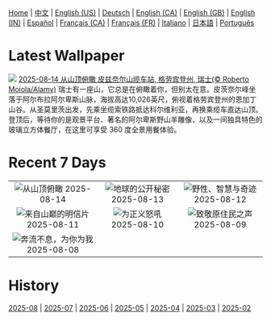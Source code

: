 [Home](../README.md) | [中文](zh-CN.md) | [English (US)](en-US.md) | [Deutsch](de-DE.md) | [English (CA)](en-CA.md) | [English (GB)](en-GB.md) | [English (IN)](en-IN.md) | [Español](es-ES.md) | [Français (CA)](fr-CA.md) | [Français (FR)](fr-FR.md) | [Italiano](it-IT.md) | [日本語](ja-JP.md) | [Português](pt-BR.md)

# Latest Wallpaper
![](https://www.bing.com/th?id=OHR.PizNairPeak_ZH-CN8209144138_UHD.jpg)
[2025-08-14 从山顶俯瞰 皮兹奈尔山缆车站, 格劳宾登州, 瑞士(© Roberto Moiola/Alamy)](https://www.bing.com/th?id=OHR.PizNairPeak_ZH-CN8209144138_UHD.jpg)
瑞士有一座山，它总是在俯瞰着你，但别太在意。皮茨奈尔峰坐落于阿尔布拉阿尔卑斯山脉，海拔高达10,026英尺，俯视着格劳宾登州的恩加丁山谷。从圣莫里茨出发，先乘坐缆索铁路抵达科尔维利亚，再换乘缆车直达山顶。登顶后，等待你的是观景平台、著名的阿尔卑斯野山羊雕像，以及一间独具特色的玻璃立方体餐厅，在这里可享受 360 度全景用餐体验。

# Recent 7 Days
|  |  |  |
|:---:|:---:|:---:|
| ![](https://www.bing.com/th?id=OHR.PizNairPeak_ZH-CN8209144138_400x240.jpg "从山顶俯瞰") 2025-08-14 | ![](https://www.bing.com/th?id=OHR.CoronaArch_ZH-CN5406267193_400x240.jpg "地球的公开秘密") 2025-08-13 | ![](https://www.bing.com/th?id=OHR.KenyaElephants_ZH-CN7587207512_400x240.jpg "野性、智慧与奇迹") 2025-08-12 |
| ![](https://www.bing.com/th?id=OHR.SantaMaddalena_ZH-CN7421083295_400x240.jpg "来自山巅的明信片") 2025-08-11 | ![](https://www.bing.com/th?id=OHR.LionessKenya_ZH-CN6791029673_400x240.jpg "为正义怒吼") 2025-08-10 | ![](https://www.bing.com/th?id=OHR.MaoriRock_ZH-CN5614685493_400x240.jpg "致敬原住民之声") 2025-08-09 |
| ![](https://www.bing.com/th?id=OHR.IguazuArgentina_ZH-CN4457051931_400x240.jpg "奔流不息，为你为我") 2025-08-08 |  |  |

# History
[2025-08](../archives/wallpaper/zh-CN/w_2025_08.md) | [2025-07](../archives/wallpaper/zh-CN/w_2025_07.md) | [2025-06](../archives/wallpaper/zh-CN/w_2025_06.md) | [2025-05](../archives/wallpaper/zh-CN/w_2025_05.md) | [2025-04](../archives/wallpaper/zh-CN/w_2025_04.md) | [2025-03](../archives/wallpaper/zh-CN/w_2025_03.md) | [2025-02](../archives/wallpaper/zh-CN/w_2025_02.md)

